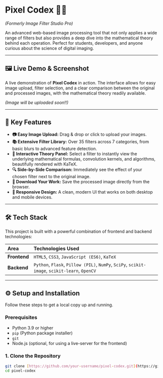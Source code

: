 # Pixel Codex 🧪✨
*(Formerly Image Filter Studio Pro)*

An advanced web-based image processing tool that not only applies a wide range of filters but also provides a deep dive into the mathematical theory behind each operation. Perfect for students, developers, and anyone curious about the science of digital imaging.

---

## 🖼️ Live Demo & Screenshot

A live demonstration of **Pixel Codex** in action. The interface allows for easy image upload, filter selection, and a clear comparison between the original and processed images, with the mathematical theory readily available.

*(Image will be uploaded soon!!)*

---

## 🚀 Key Features

* **📷 Easy Image Upload:** Drag & drop or click to upload your images.
* **📚 Extensive Filter Library:** Over 35 filters across 7 categories, from basic blurs to advanced feature detection.
* **📖 Interactive Theory Panel:** Select a filter to instantly view the underlying mathematical formulas, convolution kernels, and algorithms, beautifully rendered with KaTeX.
* **🔍 Side-by-Side Comparison:** Immediately see the effect of your chosen filter next to the original image.
* **💾 Download Your Work:** Save the processed image directly from the browser.
* **📱 Responsive Design:** A clean, modern UI that works on both desktop and mobile devices.

---

## 🛠️ Tech Stack

This project is built with a powerful combination of frontend and backend technologies:

| Area       | Technologies Used                                                                                |
| :--------- | :----------------------------------------------------------------------------------------------- |
| **Frontend** | `HTML5`, `CSS3`, `JavaScript (ES6)`, `KaTeX`                                                   |
| **Backend** | `Python`, `Flask`, `Pillow (PIL)`, `NumPy`, `SciPy`, `scikit-image`, `scikit-learn`, `OpenCV` |

---

## ⚙️ Setup and Installation

Follow these steps to get a local copy up and running.

### Prerequisites

* Python 3.9 or higher
* `pip` (Python package installer)
* `git`
* Node.js (optional, for using a live-server for the frontend)

### 1. Clone the Repository

```bash
git clone [https://github.com/your-username/pixel-codex.git](https://github.com/your-username/pixel-codex.git)
cd pixel-codex
